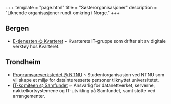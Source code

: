 +++
template = "page.html"
title = "Søsterorganisasjoner"
description = "Liknende organisasjoner rundt omkring i Norge."
+++

## Bergen

- [E-tjenesten @ Kvarteret](https://kvarteret.no/e-tjenesten-info/) ~ Kvarterets IT-gruppe som drifter alt av digitale verktøy hos Kvarteret.

## Trondheim

- [Programvare­verkstedet @ NTNU](https://www.pvv.ntnu.no/) ~ Studentorganisasjon ved NTNU som vil skape et miljø for datainteresserte personer tilknyttet universitetet.
- [IT-komiteen @ Samfundet](https://itk.samfundet.no/) ~ Ansvarlig for datanettverket, serverne, nøkkelkortsystemene og IT-utvikling på Samfundet, samt støtte ved arrangementer.
